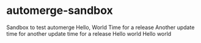 # automerge-sandbox
Sandbox to test automerge
Hello, World
Time for a release
Another update
time for another update
time for a release
Hello world
Hello world
